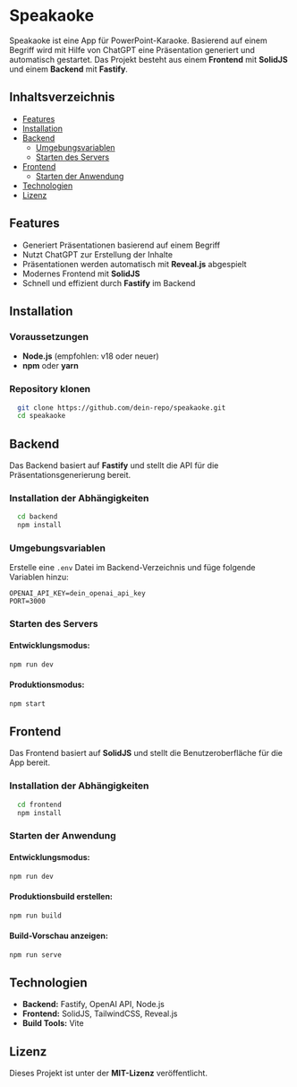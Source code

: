 # Speakaoke

Speakaoke ist eine App für PowerPoint-Karaoke. Basierend auf einem Begriff wird mit Hilfe von ChatGPT eine Präsentation generiert und automatisch gestartet. Das Projekt besteht aus einem **Frontend** mit **SolidJS** und einem **Backend** mit **Fastify**.

## Inhaltsverzeichnis

- [Features](#features)
- [Installation](#installation)
- [Backend](#backend)
  - [Umgebungsvariablen](#umgebungsvariablen)
  - [Starten des Servers](#starten-des-servers)
- [Frontend](#frontend)
  - [Starten der Anwendung](#starten-der-anwendung)
- [Technologien](#technologien)
- [Lizenz](#lizenz)

## Features

- Generiert Präsentationen basierend auf einem Begriff
- Nutzt ChatGPT zur Erstellung der Inhalte
- Präsentationen werden automatisch mit **Reveal.js** abgespielt
- Modernes Frontend mit **SolidJS**
- Schnell und effizient durch **Fastify** im Backend

## Installation

### Voraussetzungen

- **Node.js** (empfohlen: v18 oder neuer)
- **npm** oder **yarn**

### Repository klonen

```sh
  git clone https://github.com/dein-repo/speakaoke.git
  cd speakaoke
```

## Backend

Das Backend basiert auf **Fastify** und stellt die API für die Präsentationsgenerierung bereit.

### Installation der Abhängigkeiten

```sh
  cd backend
  npm install
```

### Umgebungsvariablen

Erstelle eine `.env` Datei im Backend-Verzeichnis und füge folgende Variablen hinzu:

```
OPENAI_API_KEY=dein_openai_api_key
PORT=3000
```

### Starten des Servers

#### Entwicklungsmodus:

```sh
npm run dev
```

#### Produktionsmodus:

```sh
npm start
```

## Frontend

Das Frontend basiert auf **SolidJS** und stellt die Benutzeroberfläche für die App bereit.

### Installation der Abhängigkeiten

```sh
  cd frontend
  npm install
```

### Starten der Anwendung

#### Entwicklungsmodus:

```sh
npm run dev
```

#### Produktionsbuild erstellen:

```sh
npm run build
```

#### Build-Vorschau anzeigen:

```sh
npm run serve
```

## Technologien

- **Backend:** Fastify, OpenAI API, Node.js
- **Frontend:** SolidJS, TailwindCSS, Reveal.js
- **Build Tools:** Vite

## Lizenz

Dieses Projekt ist unter der **MIT-Lizenz** veröffentlicht.
